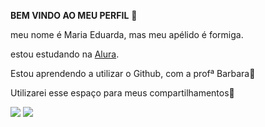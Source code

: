 **BEM VINDO AO MEU PERFIL** 🌻

meu nome é Maria Eduarda, mas meu apélido é formiga.

estou estudando na [Alura](https//www.alura.com.br).

Estou aprendendo a utilizar o Github, com a profª Barbara🦋

Utilizarei esse espaço para meus compartilhamentos🦋

![](https://media1.tenor.com/m/tqJgr4JiP_8AAAAd/cute-jimin-cute-bts.gif)  ![](https://media1.tenor.com/m/C_YenjB3niUAAAAC/tinkerbell-happy.gif)





